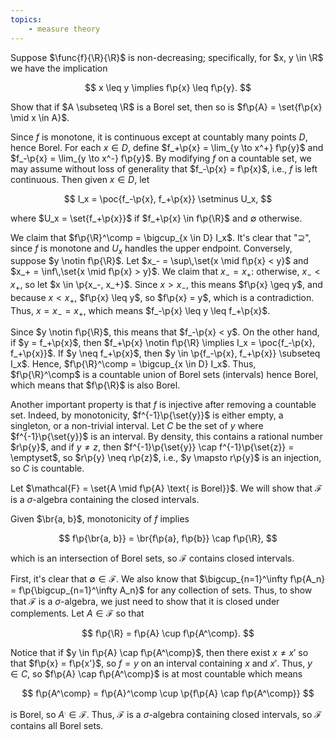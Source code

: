 ```yaml
---
topics:
    - measure theory
---
```


<problem>

Suppose $\func{f}{\R}{\R}$ is non-decreasing; specifically, for $x, y \in \R$ we have the implication

$$
x \leq y \implies f\p{x} \leq f\p{y}.
$$

Show that if $A \subseteq \R$ is a Borel set, then so is $f\p{A} = \set{f\p{x} \mid x \in A}$.

</problem>

<solution>

Since $f$ is monotone, it is continuous except at countably many points $D$, hence Borel. For each $x \in D$, define $f_+\p{x} = \lim_{y \to x^+} f\p{y}$ and $f_-\p{x} = \lim_{y \to x^-} f\p{y}$. By modifying $f$ on a countable set, we may assume without loss of generality that $f_-\p{x} = f\p{x}$, i.e., $f$ is left continuous. Then given $x \in D$, let

$$
I_x = \poc{f_-\p{x}, f_+\p{x}} \setminus U_x,
$$

where $U_x = \set{f_+\p{x}}$ if $f_+\p{x} \in f\p{\R}$ and $\emptyset$ otherwise.

We claim that $f\p{\R}^\comp = \bigcup_{x \in D} I_x$. It's clear that "$\supseteq$", since $f$ is monotone and $U_x$ handles the upper endpoint. Conversely, suppose $y \notin f\p{\R}$. Let $x_- = \sup\,\set{x \mid f\p{x} < y}$ and $x_+ = \inf\,\set{x \mid f\p{x} > y}$. We claim that $x_- = x_+$: otherwise, $x_- < x_+$, so let $x \in \p{x_-, x_+}$. Since $x > x_-$, this means $f\p{x} \geq y$, and because $x < x_+$, $f\p{x} \leq y$, so $f\p{x} = y$, which is a contradiction. Thus, $x = x_- = x_+$, which means $f_-\p{x} \leq y \leq f_+\p{x}$.

Since $y \notin f\p{\R}$, this means that $f_-\p{x} < y$. On the other hand, if $y = f_+\p{x}$, then $f_+\p{x} \notin f\p{\R} \implies I_x = \poc{f_-\p{x}, f_+\p{x}}$. If $y \neq f_+\p{x}$, then $y \in \p{f_-\p{x}, f_+\p{x}} \subseteq I_x$. Hence, $f\p{\R}^\comp = \bigcup_{x \in D} I_x$. Thus, $f\p{\R}^\comp$ is a countable union of Borel sets (intervals) hence Borel, which means that $f\p{\R}$ is also Borel.

Another important property is that $f$ is injective after removing a countable set. Indeed, by monotonicity, $f^{-1}\p{\set{y}}$ is either empty, a singleton, or a non-trivial interval. Let $C$ be the set of $y$ where $f^{-1}\p{\set{y}}$ is an interval. By density, this contains a rational number $r\p{y}$, and if $y \neq z$, then $f^{-1}\p{\set{y}} \cap f^{-1}\p{\set{z}} = \emptyset$, so $r\p{y} \neq r\p{z}$, i.e., $y \mapsto r\p{y}$ is an injection, so $C$ is countable.

Let $\mathcal{F} = \set{A \mid f\p{A} \text{ is Borel}}$. We will show that $\mathcal{F}$ is a $\sigma$-algebra containing the closed intervals.

Given $\br{a, b}$, monotonicity of $f$ implies

$$
f\p{\br{a, b}} = \br{f\p{a}, f\p{b}} \cap f\p{\R},
$$

which is an intersection of Borel sets, so $\mathcal{F}$ contains closed intervals.

First, it's clear that $\emptyset \in \mathcal{F}$. We also know that $\bigcup_{n=1}^\infty f\p{A_n} = f\p{\bigcup_{n=1}^\infty A_n}$ for any collection of sets. Thus, to show that $\mathcal{F}$ is a $\sigma$-algebra, we just need to show that it is closed under complements. Let $A \in \mathcal{F}$ so that

$$
f\p{\R} = f\p{A} \cup f\p{A^\comp}.
$$

Notice that if $y \in f\p{A} \cap f\p{A^\comp}$, then there exist $x \neq x'$ so that $f\p{x} = f\p{x'}$, so $f = y$ on an interval containing $x$ and $x'$. Thus, $y \in C$, so $f\p{A} \cap f\p{A^\comp}$ is at most countable which means

$$
f\p{A^\comp} = f\p{A}^\comp \cup \p{f\p{A} \cap f\p{A^\comp}}
$$

is Borel, so $A^\comp \in \mathcal{F}$. Thus, $\mathcal{F}$ is a $\sigma$-algebra containing closed intervals, so $\mathcal{F}$ contains all Borel sets.

</solution>
